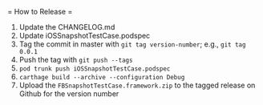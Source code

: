 = How to Release =
1. Update the CHANGELOG.md
2. Update iOSSnapshotTestCase.podspec
3. Tag the commit in master with `git tag version-number`; e.g., `git tag 0.0.1`
4. Push the tag with `git push --tags`
5. `pod trunk push iOSSnapshotTestCase.podspec`
6. `carthage build --archive --configuration Debug`
7. Upload the `FBSnapshotTestCase.framework.zip` to the tagged release on Github for the version number
